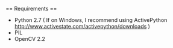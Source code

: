 == Requirements ==

* Python 2.7 ( If on Windows, I recommend using ActivePython http://www.activestate.com/activepython/downloads )
* PIL
* OpenCV 2.2
